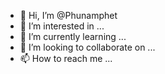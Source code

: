 - 👋 Hi, I’m @Phunamphet
- 👀 I’m interested in ...
- 🌱 I’m currently learning ...
- 💞️ I’m looking to collaborate on ...
- 📫 How to reach me ...

<!---
Phunamphet/Phunamphet is a ✨ special ✨ repository because its `README.md` (this file) appears on your GitHub profile.
You can click the Preview link to take a look at your changes.
--->

